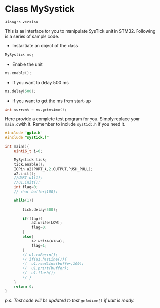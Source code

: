 Class MySystick
====

`
Jiang's version
`

This is an interface for you to manipulate SysTick unit in STM32. Following is a series of sample code.

* Instantiate an object of the class

```C
MySystick ms;
```
* Enable the unit

```C
ms.enable();
```

* If you want to delay 500 ms
```C
ms.delay(500);
```

* If you want to get the ms from start-up
```C
int current = ms.getmtime();
```

Here provide a complete test program for you. Simply replace your `main.c`with it. Remember to include `systick.h` if you need it.
```C
#include "gpio.h"
#include "systick.h"

int main(){
	uint16_t i=0;

	MySystick tick;
	tick.enable();
	IOPin a2(PORT_A,2,OUTPUT,PUSH_PULL);
	a2.init();
	//UART u1(1);
	//u1.init();
	int flag=0;
	// char buffer[100];

	while(1){
		
		tick.delay(500);

		if(flag){
			a2.write(LOW);
			flag=0;
		}
		else{
			a2.write(HIGH);
			flag=1;
		}
		// u1.rxBegin();
		// if(u1.hasLine()){
		// 	u1.readLine(buffer,100);
		// 	u1.print(buffer);
		// 	u1.flush();
		// }
	}
	return 0;
}
```

*p.s. Test code will be updated to test `getmtime()` if uart is ready.*
